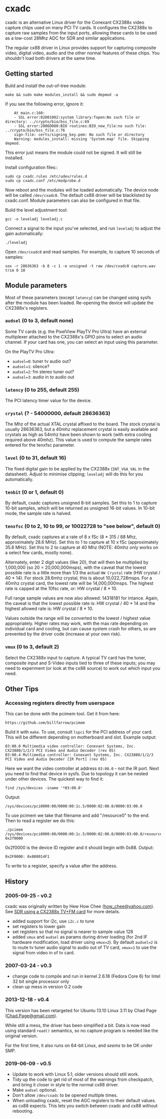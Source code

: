 # cxadc

cxadc is an alternative Linux driver for the Conexant CX2388x video
capture chips used on many PCI TV cards. It configures the CX2388x to
capture raw samples from the input ports, allowing these cards to be
used as a low-cost 28Mhz ADC for SDR and similar applications.

The regular cx88 driver in Linux provides support for capturing composite
video, digital video, audio and the other normal features of these
chips. You shouldn't load both drivers at the same time.

## Getting started

Build and install the out-of-tree module:

	make && sudo make modules_install && sudo depmod -a

If you see the following error, ignore it:

        At main.c:160:
        - SSL error:02001002:system library:fopen:No such file or directory: ../crypto/bio/bss_file.c:69
        - SSL error:2006D080:BIO routines:BIO_new_file:no such file: ../crypto/bio/bss_file.c:76
        sign-file: certs/signing_key.pem: No such file or directory
        Warning: modules_install: missing 'System.map' file. Skipping depmod.

This error just means the module could not be signed. It will still be installed.

Install configuration files::

	sudo cp cxadc.rules /etc/udev/rules.d
	sudo cp cxadc.conf /etc/modprobe.d

Now reboot and the modules will be loaded automatically. The device node will
be called `/dev/cxadc0`. The default cx88 driver will be blacklisted by cxadc.conf.
Module parameters can also be configured in that file.

Build the level adjustment tool:

	gcc -o leveladj leveladj.c

Connect a signal to the input you've selected, and run `leveladj` to
adjust the gain automatically:

	./leveladj

Open `/dev/cxadc0` and read samples. For example, to capture 10 seconds
of samples:

	sox -r 28636363 -b 8 -c 1 -e unsigned -t raw /dev/cxadc0 capture.wav trim 0 10

## Module parameters

Most of these parameters (except `latency`) can be changed using sysfs
after the module has been loaded. Re-opening the device will update the
CX2388x's registers.

### `audsel` (0 to 3, default none)

Some TV cards (e.g. the PixelView PlayTV Pro Ultra) have an external
multiplexer attached to the CX2388x's GPIO pins to select an audio
channel. If your card has one, you can select an input using this
parameter.

On the PlayTV Pro Ultra:
- `audsel=0`: tuner tv audio out?
- `audsel=1`: silence?
- `audsel=2`: fm stereo tuner out?
- `audsel=3`: audio in to audio out

### `latency` (0 to 255, default 255)

The PCI latency timer value for the device.

### `crystal` (? - 54000000,  default 28636363)

The Mhz of the actual XTAL crystal affixed to the board. The stock
crystal is usually 28636363, but a 40mhz replacement crystal is easily
available and crystals as high as 54mhz have been shown to work (with
extra cooling required above 40mhz).  This value is used to compute
the sample rates entered for the tenxfsc parameter.

### `level` (0 to 31, default 16)

The fixed digital gain to be applied by the CX2388x (`INT_VGA_VAL` in
the datasheet). Adjust to minimise clipping; `leveladj` will do this
for you automatically.

### `tenbit` (0 or 1, default 0)

By default, cxadc captures unsigned 8-bit samples. Set this to 1 to
capture 10-bit samples, which will be returned as unsigned 16-bit
values. In 10-bit mode, the sample rate is halved.

### `tenxfsc` (0 to 2, 10 to 99, or 10022728 to "see below", default 0)

By default, cxadc captures at a rate of 8 x fSc (8 * 315 / 88 Mhz,
approximately 28.6 MHz). Set this to 1 to capture at 10 x fSc
(approximately 35.8 MHz). Set this to 2 to capture at 40 Mhz 
(NOTE: 40mhz only works on a select few cards, mostly none).

Alternately, enter 2 digit values (like 20), that will then be 
multiplied by 1,000,000 (so 20 = 20,000,000msps), with the caveat 
that the lowest possible rate is a little more than 1/3 the actual
`HW Crystal` rate (HW crystal / 40 * 14). For stock 28.6mhz crystal, 
this is about 10,022,728msps. For a 40mhz crystal card, the lowest
rate will be 14,000,000msps. The highest rate is capped at the 
10fsc rate, or:  HW crystal / 8 * 10. 

Full range sample values are now also allowed: 14318181 for intance.
Again, the caveat is that the lowest possible rate is: 
HW crystal / 40 * 14 and the highest allowed rate is:
HW crystal / 8 * 10.

Values outside the range will be converted to the lowest / highest 
value appropriately. Higher rates may work, with the max rate depending
on individual card and cooling, but can cause system crash for others, 
so are prevented by the driver code (increase at your own risk). 


### `vmux` (0 to 3, default 2)

Select the CX2388x input to capture. A typical TV card has the tuner,
composite input and S-Video inputs tied to three of these inputs; you
may need to experiment (or look at the cx88 source) to work out which
input you need.

## Other Tips

### Accessing registers directly from userspace

This can be done with the pcimem tool. Get it from here:

    https://github.com/billfarrow/pcimem

Build it with `make`. To use, consult `lspci` for the PCI address of
your card. This will be different depending on motherboard and slot.
Example output:

    03:00.0 Multimedia video controller: Conexant Systems, Inc. CX23880/1/2/3 PCI Video and Audio Decoder (rev 05)
    03:00.4 Multimedia controller: Conexant Systems, Inc. CX23880/1/2/3 PCI Video and Audio Decoder [IR Port] (rev 05)

Here we want the video controller at address `03:00.0` - not the
IR port. Next you need to find that device in sysfs. Due to topology
it can be nested under other devices. The quickest way to find it:

    find /sys/devices -iname '*03:00.0'

Output:

    /sys/devices/pci0000:00/0000:00:1c.5/0000:02:00.0/0000:03:00.0

To use pcimem we take that filename and add "/resource0" to the end.
Then to read a register we do this:

    ./pcimem /sys/devices/pci0000:00/0000:00:1c.5/0000:02:00.0/0000:03:00.0/resource0 0x2f0000

0x2f0000 is the device ID register and it should begin with 0x88.
Output:

    0x2F0000: 0x880014F1

To write to a register, specify a value after the address.


## History

### 2005-09-25 - v0.2

cxadc was originally written by Hew How Chee (<how_chee@yahoo.com>).
See [SDR using a CX2388x TV+FM card](http://web.archive.org/web/20091027150612/http://geocities.com/how_chee/cx23881fc6.htm) for more details.

- added support for i2c, use `i2c.c` to tune
- set registers to lower gain
- set registers so that no signal is nearer to sample value 128
- added `vmux` and `audsel` as params during driver loading
  (for 2nd IF hardware modification, load driver using `vmux=2`).
  By default `audsel=2` is to route tv tuner audio signal to
  audio out of TV card, `vmux=1` to use the signal from video in of tv card.

### 2007-03-24 - v0.3

- change code to compile and run in kernel 2.6.18 (Fedora Core 6)
  for Intel 32 bit single processor only
- clean up mess in version 0.2 code

### 2013-12-18 - v0.4

This version has been retargeted for Ubuntu 13.10 Linux 3.11 by
Chad Page (<Chad.Page@gmail.com>).

While still a mess, the driver has been simplified a bit.  Data is now read
using standard `read()` semantics, so no capture program is needed like the original
version.

For the first time, it also runs on 64-bit Linux, and *seems* to be OK under
SMP.

### 2019-06-09 - v0.5

- Update to work with Linux 5.1; older versions should still work.
- Tidy up the code to get rid of most of the warnings from checkpatch,
  and bring it closer in style to the normal cx88 driver.
- Make `audsel` optional.
- Don't allow `/dev/cxadc` to be opened multiple times.
- When unloading cxadc, reset the AGC registers to their default values.
  as cx88 expects. This lets you switch between cxadc and cx88 without
  rebooting.
